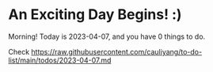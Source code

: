# An Exciting Day Begins! :)

Morning! Today is 2023-04-07, and you have 0 things to do.

Check https://raw.githubusercontent.com/cauliyang/to-do-list/main/todos/2023-04-07.md